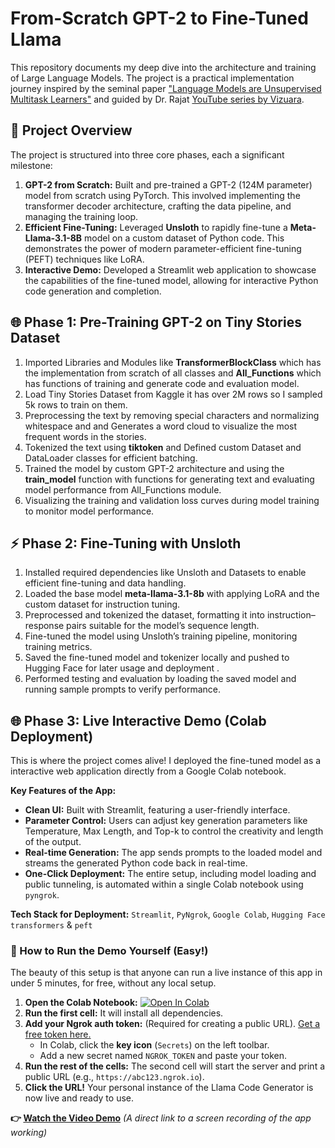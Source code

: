 # From-Scratch GPT-2 to Fine-Tuned Llama

This repository documents my deep dive into the architecture and training of Large Language Models. The project is a practical implementation journey inspired by the seminal paper ["Language Models are Unsupervised Multitask Learners"](https://cdn.openai.com/better-language-models/language_models_are_unsupervised_multitask_learners.pdf) and guided by Dr. Rajat [YouTube series by Vizuara](https://youtube.com/playlist?list=PLPTV0NXA_ZSgsLAr8YCgCwhPIJNNtexWu).

## 🚀 Project Overview

The project is structured into three core phases, each a significant milestone:

1.  **GPT-2 from Scratch:** Built and pre-trained a GPT-2 (124M parameter) model from scratch using PyTorch. This involved implementing the transformer decoder architecture, crafting the data pipeline, and managing the training loop.
2.  **Efficient Fine-Tuning:** Leveraged **Unsloth** to rapidly fine-tune a **Meta-Llama-3.1-8B** model on a custom dataset of Python code. This demonstrates the power of modern parameter-efficient fine-tuning (PEFT) techniques like LoRA.
3.  **Interactive Demo:** Developed a Streamlit web application to showcase the capabilities of the fine-tuned model, allowing for interactive Python code generation and completion.

## 🌐 Phase 1: Pre-Training GPT-2 on Tiny Stories Dataset

   1. Imported Libraries and Modules like **TransformerBlockClass** which has the implementation from scratch of all classes and **All_Functions** which has functions of training and generate code and evaluation model.
   2. Load Tiny Stories Dataset from Kaggle it has over 2M rows so I sampled 5k rows to train on them.
   3. Preprocessing the text by removing special characters and normalizing whitespace and and Generates a word cloud to visualize the most frequent words in the stories.
   4. Tokenized the text using **tiktoken** and Defined custom Dataset and DataLoader classes for efficient batching.
   5. Trained the model by custom GPT-2 architecture and using the **train_model** function with  functions for generating text and evaluating model performance from All_Functions module.
   7. Visualizing the training and validation loss curves during model training to monitor model performance.



## ⚡ Phase 2: Fine-Tuning with Unsloth 

   1. Installed required dependencies like Unsloth and Datasets to enable efficient fine-tuning and data handling.
   2. Loaded the base model **meta-llama-3.1-8b** with applying LoRA and the custom dataset for instruction tuning.
   3. Preprocessed and tokenized the dataset, formatting it into instruction–response pairs suitable for the model’s sequence length.
   4. Fine-tuned the model using Unsloth’s training pipeline, monitoring training metrics.
   5. Saved the fine-tuned model and tokenizer locally and pushed to Hugging Face for later usage and deployment .
   6. Performed testing and evaluation by loading the saved model and running sample prompts to verify performance.

## 🌐 Phase 3: Live Interactive Demo (Colab Deployment)

This is where the project comes alive! I deployed the fine-tuned model as a interactive web application directly from a Google Colab notebook.

**Key Features of the App:**
*   **Clean UI:** Built with Streamlit, featuring a user-friendly interface.
*   **Parameter Control:** Users can adjust key generation parameters like Temperature, Max Length, and Top-k to control the creativity and length of the output.
*   **Real-time Generation:** The app sends prompts to the loaded model and streams the generated Python code back in real-time.
*   **One-Click Deployment:** The entire setup, including model loading and public tunneling, is automated within a single Colab notebook using `pyngrok`.

**Tech Stack for Deployment:** `Streamlit`, `PyNgrok`, `Google Colab`, `Hugging Face` `transformers` & `peft`

### 🚀 How to Run the Demo Yourself (Easy!)

The beauty of this setup is that anyone can run a live instance of this app in under 5 minutes, for free, without any local setup.

1.  **Open the Colab Notebook:** [![Open In Colab](https://colab.research.google.com/assets/colab-badge.svg)](https://colab.research.google.com/github/your_username/From-Scratch-GPT2-Finetuned-Llama/blob/main/Phase_3_Interactive_Demo/Live_Colab_Demo.ipynb)
2.  **Run the first cell:** It will install all dependencies.
3.  **Add your Ngrok auth token:** (Required for creating a public URL). [Get a free token here.](https://dashboard.ngrok.com/get-started/your-authtoken)
    *   In Colab, click the **key icon** (`Secrets`) on the left toolbar.
    *   Add a new secret named `NGROK_TOKEN` and paste your token.
4.  **Run the rest of the cells:** The second cell will start the server and print a public URL (e.g., `https://abc123.ngrok.io`).
5.  **Click the URL!** Your personal instance of the Llama Code Generator is now live and ready to use.

**👉 [Watch the Video Demo](./Demo.mp4)**
*(A direct link to a screen recording of the app working)*
